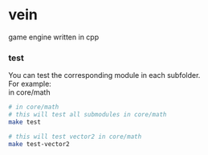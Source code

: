 # vein
game engine written in cpp

### test
You can test the corresponding module in each subfolder.  
For example:  
in core/math  

```sh  
# in core/math
# this will test all submodules in core/math
make test

# this will test vector2 in core/math
make test-vector2
```
